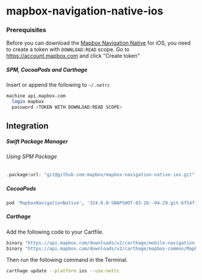 # mapbox-navigation-native-ios

### Prerequisites

Before you can download the [Mapbox Navigation Native](https://github.com/mapbox/mapbox-navigation-native) for iOS, you need to create a token with `DOWNLOAD:READ` scope.
Go to https://account.mapbox.com and click "Create token"

##### SPM, CocoaPods and Carthage
Insert or append the following to `~/.netrc`

```bash
machine api.mapbox.com
  login mapbox
  password <TOKEN WITH DOWNLOAD:READ SCOPE>
```

## Integration

##### Swift Package Manager

###### Using SPM Package

```swift
.package(url: "git@github.com:mapbox/mapbox-navigation-native-ios.git", from: "324.0.0-SNAPSHOT-03-26--04-29.git-6f54f1b-SNAPSHOT.0326T0721Z.905c221"),
```

##### CocoaPods

```ruby
pod 'MapboxNavigationNative', '324.0.0-SNAPSHOT-03-26--04-29.git-6f54f1b-SNAPSHOT.0326T0721Z.905c221'
```

##### Carthage

Add the following code to your Cartfile.

```bash
binary "https://api.mapbox.com/downloads/v2/carthage/mobile-navigation-native/MapboxNavigationNative.json" == 324.0.0-SNAPSHOT-03-26--04-29.git-6f54f1b-SNAPSHOT.0326T0721Z.905c221
binary "https://api.mapbox.com/downloads/v2/carthage/mapbox-common/MapboxCommon-ios.json" == 24.11.0-SNAPSHOT-03-26--04-29.git-6f54f1b
```

Then run the following command in the Terminal.
```bash
carthage update --platform ios --use-netrc
```
